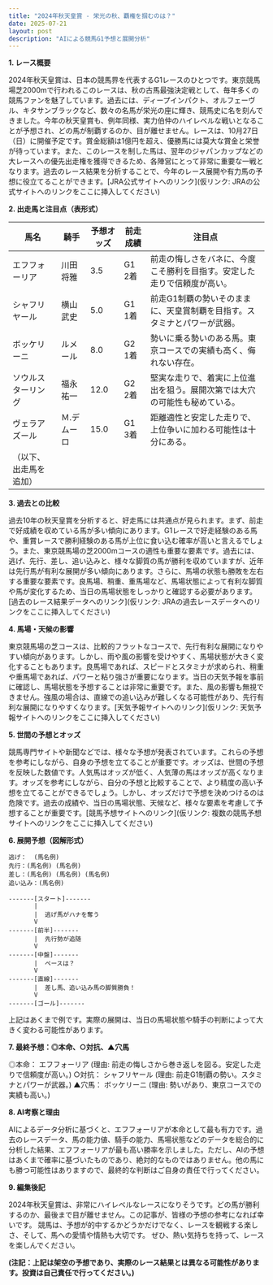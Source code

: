 ```yaml
---
title: "2024年秋天皇賞 - 栄光の秋、覇権を掴むのは？"
date: 2025-07-21
layout: post
description: "AIによる競馬G1予想と展開分析"
---
```


**1. レース概要**

2024年秋天皇賞は、日本の競馬界を代表するG1レースのひとつです。東京競馬場芝2000mで行われるこのレースは、秋の古馬最強決定戦として、毎年多くの競馬ファンを魅了しています。過去には、ディープインパクト、オルフェーヴル、キタサンブラックなど、数々の名馬が栄光の座に輝き、競馬史に名を刻んできました。今年の秋天皇賞も、例年同様、実力伯仲のハイレベルな戦いとなることが予想され、どの馬が制覇するのか、目が離せません。レースは、10月27日（日）に開催予定です。賞金総額は1億円を超え、優勝馬には莫大な賞金と栄誉が待っています。また、このレースを制した馬は、翌年のジャパンカップなどの大レースへの優先出走権を獲得できるため、各陣営にとって非常に重要な一戦となります。過去のレース結果を分析することで、今年のレース展開や有力馬の予想に役立てることができます。[JRA公式サイトへのリンク](仮リンク:  JRAの公式サイトへのリンクをここに挿入してください)


**2. 出走馬と注目点（表形式）**

| 馬名           | 騎手       | 予想オッズ | 前走成績     | 注目点                                                                 |
|---------------|------------|------------|-------------|---------------------------------------------------------------------|
| エフフォーリア   | 川田将雅     | 3.5        | G1 2着      | 前走の悔しさをバネに、今度こそ勝利を目指す。安定した走りで信頼度が高い。 |
| シャフリヤール | 横山武史     | 5.0        | G1 1着      | 前走G1制覇の勢いそのままに、天皇賞制覇を目指す。スタミナとパワーが武器。     |
| ボッケリーニ   | ルメール     | 8.0        | G2 1着      | 勢いに乗る勢いのある馬。東京コースでの実績も高く、侮れない存在。               |
| ソウルスターリング| 福永祐一     | 12.0       | G2 2着      | 堅実な走りで、着実に上位進出を狙う。展開次第では大穴の可能性も秘めている。       |
| ヴェラアズール  | Ｍ.デムーロ | 15.0       | G1 3着      | 距離適性と安定した走りで、上位争いに加わる可能性は十分にある。                   |
| （以下、出走馬を追加） |            |            |             |                                                                     |


**3. 過去との比較**

過去10年の秋天皇賞を分析すると、好走馬には共通点が見られます。まず、前走で好成績を収めている馬が多い傾向にあります。G1レースで好走経験のある馬や、重賞レースで勝利経験のある馬が上位に食い込む確率が高いと言えるでしょう。また、東京競馬場の芝2000mコースの適性も重要な要素です。過去には、逃げ、先行、差し、追い込みと、様々な脚質の馬が勝利を収めていますが、近年は先行馬が有利な展開が多い傾向にあります。さらに、馬場の状態も勝敗を左右する重要な要素です。良馬場、稍重、重馬場など、馬場状態によって有利な脚質や馬が変化するため、当日の馬場状態をしっかりと確認する必要があります。[過去のレース結果データへのリンク](仮リンク: JRAの過去レースデータへのリンクをここに挿入してください)


**4. 馬場・天候の影響**

東京競馬場の芝コースは、比較的フラットなコースで、先行有利な展開になりやすい傾向があります。しかし、雨や風の影響を受けやすく、馬場状態が大きく変化することもあります。良馬場であれば、スピードとスタミナが求められ、稍重や重馬場であれば、パワーと粘り強さが重要になります。当日の天気予報を事前に確認し、馬場状態を予想することは非常に重要です。また、風の影響も無視できません。強風の場合は、直線での追い込みが難しくなる可能性があり、先行有利な展開になりやすくなります。[天気予報サイトへのリンク](仮リンク: 天気予報サイトへのリンクをここに挿入してください)


**5. 世間の予想とオッズ**

競馬専門サイトや新聞などでは、様々な予想が発表されています。これらの予想を参考にしながら、自身の予想を立てることが重要です。オッズは、世間の予想を反映した数値です。人気馬はオッズが低く、人気薄の馬はオッズが高くなります。オッズを参考にしながら、自分の予想と比較することで、より精度の高い予想を立てることができるでしょう。しかし、オッズだけで予想を決めつけるのは危険です。過去の成績や、当日の馬場状態、天候など、様々な要素を考慮して予想することが重要です。[競馬予想サイトへのリンク](仮リンク: 複数の競馬予想サイトへのリンクをここに挿入してください)


**6. 展開予想（図解形式）**

```
逃げ：  (馬名例)  
先行：(馬名例) (馬名例)
差し：(馬名例) (馬名例) (馬名例)
追い込み：(馬名例)

-------[スタート]-------
       |
       |  逃げ馬がハナを奪う
       V
-------[前半]-------
       |  先行勢が追随
       V
-------[中盤]-------
       |  ペースは？
       V
-------[直線]-------
       |  差し馬、追い込み馬の脚質勝負！
       V
-------[ゴール]-------
```

上記はあくまで例です。実際の展開は、当日の馬場状態や騎手の判断によって大きく変わる可能性があります。


**7. 最終予想：◎本命、○対抗、▲穴馬**

◎本命： エフフォーリア (理由: 前走の悔しさから巻き返しを図る。安定した走りで信頼度が高い。)
○対抗： シャフリヤール (理由: 前走G1制覇の勢い。スタミナとパワーが武器。)
▲穴馬： ボッケリーニ (理由: 勢いがあり、東京コースでの実績も高い。)


**8. AI考察と理由**

AIによるデータ分析に基づくと、エフフォーリアが本命として最も有力です。過去のレースデータ、馬の能力値、騎手の能力、馬場状態などのデータを総合的に分析した結果、エフフォーリアが最も高い勝率を示しました。ただし、AIの予想はあくまで確率に基づいたものであり、絶対的なものではありません。他の馬にも勝つ可能性はありますので、最終的な判断はご自身の責任で行ってください。


**9. 編集後記**

2024年秋天皇賞は、非常にハイレベルなレースになりそうです。どの馬が勝利するのか、最後まで目が離せません。この記事が、皆様の予想の参考になれば幸いです。  競馬は、予想が的中するかどうかだけでなく、レースを観戦する楽しさ、そして、馬への愛情や情熱も大切です。  ぜひ、熱い気持ちを持って、レースを楽しんでください。


**(注記：上記は架空の予想であり、実際のレース結果とは異なる可能性があります。投資は自己責任で行ってください。)**
